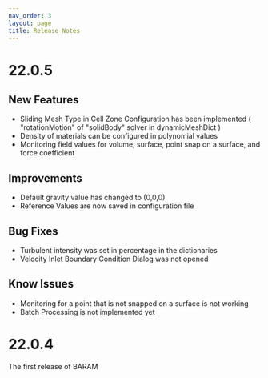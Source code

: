 ```yaml
---
nav_order: 3
layout: page
title: Release Notes
---
```


# 22.0.5

## New Features
* Sliding Mesh Type in Cell Zone Configuration has been implemented ( "rotationMotion" of "solidBody" solver in dynamicMeshDict )
* Density of materials can be configured in polynomial values
* Monitoring field values for volume, surface, point snap on a surface, and force coefficient

## Improvements
* Default gravity value has changed to (0,0,0)
* Reference Values are now saved in configuration file

## Bug Fixes
* Turbulent intensity was set in percentage in the dictionaries
* Velocity Inlet Boundary Condition Dialog was not opened

## Know Issues
* Monitoring for a point that is not snapped on a surface is not working 
* Batch Processing is not implemented yet


# 22.0.4
The first release of BARAM
